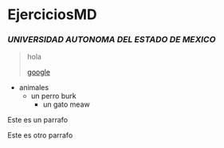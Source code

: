 # EjerciciosMD
### *UNIVERSIDAD AUTONOMA DEL ESTADO DE MEXICO*
>hola 
>
>[google](www.google.com)

* animales
  * un perro burk
    * un gato meaw

Este es un parrafo 

Este es otro parrafo
